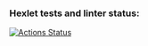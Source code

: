 ### Hexlet tests and linter status:
[![Actions Status](https://github.com/Vladimir-rm/qa-engineer-project-85/actions/workflows/hexlet-check.yml/badge.svg)](https://github.com/Vladimir-rm/qa-engineer-project-85/actions)